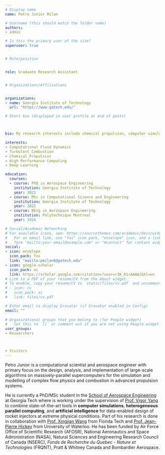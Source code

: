 ```yaml
---
# Display name
name: Petro Junior Milan

# Username (this should match the folder name)
authors:
- admin

# Is this the primary user of the site?
superuser: true


# Role/position


role: Graduate Research Assistant


# Organizations/Affiliations


organizations:
- name: Georgia Institute of Technology
  url: "https://www.gatech.edu/"

# Short bio (displayed in user profile at end of posts)



bio: My research interests include chemical propulsion, computer simulations, data science and HPC.

interests:
- Computational Fluid Dynamics
- Turbulent Combustion
- Chemical Propulsion
- High Performance Computing
- Deep Learning

education:
  courses:
  - course: PhD in Aerospace Engineering
    institution: Georgia Institute of Technology
    year: 2021
  - course: MSc in Computational Science and Engineering
    institution: Georgia Institute of Technology
    year: 2021
  - course: BEng in Aerospace Engineering
    institution: Polytechnique Montreal
    year: 2016

# Social/Academic Networking
# For available icons, see: https://sourcethemes.com/academic/docs/widgets/#icons
#   For an email link, use "fas" icon pack, "envelope" icon, and a link in the
#   form "mailto:your-email@example.com" or "#contact" for contact widget.
social:
- icon: envelope
  icon_pack: fas
  link: "mailto:pmilan6@gatech.edu"
- icon: google-scholar
  icon_pack: ai
  link: https://scholar.google.com/citations?user=rIK_D1cAAAAJ&hl=en
# Link to a PDF of your resume/CV from the About widget.
# To enable, copy your resume/CV to `static/files/cv.pdf` and uncomment the lines below.  
# - icon: cv
#   icon_pack: ai
#   link: files/cv.pdf

# Enter email to display Gravatar (if Gravatar enabled in Config)
email: ""
  
# Organizational groups that you belong to (for People widget)
#   Set this to `[]` or comment out if you are not using People widget.  
user_groups:
- Researchers



- Visitors
---
```


Petro Junior is a computational scientist and aerospace engineer with primary focus on the design, analysis, and implementation of large-scale algorithms on massively-parallel supercomputers for the simulation and modelling of complex flow physics and combustion in advanced propulsion systems. 

He is currently a PhD/MSc student in the [School of Aerospace Engineering](https://ae.gatech.edu/) at Georgia Tech where is working under the supervision of [Prof. Vigor Yang](https://ae.gatech.edu/people/vigor-yang) to combine state-of-the-art tools in **computer simulations**, **heterogeneous parallel computing**, and **artificial intelligence** for data-enabled design of rocket injectors at extreme physical conditions. Part of his research is done in collaboration with [Prof. Xingjian Wang](https://www.fit.edu/faculty-profiles/w/xingjian-wang/) from Florida Tech and [Prof. Jean-Pierre Hickey](https://uwaterloo.ca/mechanical-mechatronics-engineering/profile/j6hickey) from University of Waterloo. He has been funded by Air Force Office of
Scientific Research (AFOSR), National Aeronautics and Space Administration (NASA), Natural Sciences and Engineering Research Council of Canada (NSERC), _Fonds de Recherche du Quebec - Nature et Technologies_ (FRQNT), Pratt & Whitney Canada and Bombardier Aerospace.
